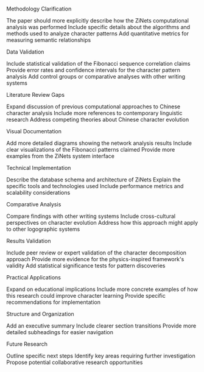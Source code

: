 Methodology Clarification


The paper should more explicitly describe how the ZiNets computational analysis was performed
Include specific details about the algorithms and methods used to analyze character patterns
Add quantitative metrics for measuring semantic relationships


Data Validation


Include statistical validation of the Fibonacci sequence correlation claims
Provide error rates and confidence intervals for the character pattern analysis
Add control groups or comparative analyses with other writing systems


Literature Review Gaps


Expand discussion of previous computational approaches to Chinese character analysis
Include more references to contemporary linguistic research
Address competing theories about Chinese character evolution


Visual Documentation


Add more detailed diagrams showing the network analysis results
Include clear visualizations of the Fibonacci patterns claimed
Provide more examples from the ZiNets system interface


Technical Implementation


Describe the database schema and architecture of ZiNets
Explain the specific tools and technologies used
Include performance metrics and scalability considerations


Comparative Analysis


Compare findings with other writing systems
Include cross-cultural perspectives on character evolution
Address how this approach might apply to other logographic systems


Results Validation


Include peer review or expert validation of the character decomposition approach
Provide more evidence for the physics-inspired framework's validity
Add statistical significance tests for pattern discoveries


Practical Applications


Expand on educational implications
Include more concrete examples of how this research could improve character learning
Provide specific recommendations for implementation


Structure and Organization


Add an executive summary
Include clearer section transitions
Provide more detailed subheadings for easier navigation


Future Research


Outline specific next steps
Identify key areas requiring further investigation
Propose potential collaborative research opportunities